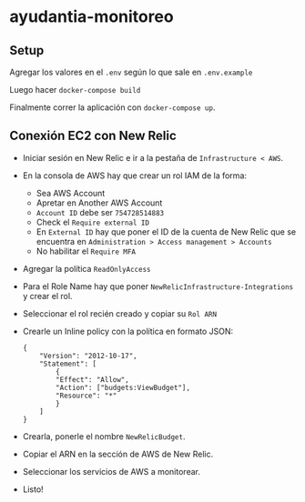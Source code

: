 # ayudantia-monitoreo

## Setup

Agregar los valores en el `.env` según lo que sale en `.env.example`

Luego hacer `docker-compose build`

Finalmente correr la aplicación con `docker-compose up`.


## Conexión EC2 con New Relic

* Iniciar sesión en New Relic e ir a la pestaña de `Infrastructure < AWS`.
* En la consola de AWS hay que crear un rol IAM de la forma:
    * Sea AWS Account
    * Apretar en Another AWS Account
    * `Account ID` debe ser `754728514883`
    * Check el `Require external ID`
    * En `External ID` hay que poner el ID de la cuenta de New Relic que se encuentra en `Administration > Access management > Accounts`
    * No habilitar el `Require MFA`
* Agregar la política `ReadOnlyAccess`
* Para el Role Name hay que poner `NewRelicInfrastructure-Integrations` y crear el rol.
* Seleccionar el rol recién creado y copiar su `Rol ARN`
* Crearle un Inline policy con la política en formato JSON:

    ```
    {
        "Version": "2012-10-17",
        "Statement": [
            {
            "Effect": "Allow",
            "Action": ["budgets:ViewBudget"],
            "Resource": "*"
            }
        ]
    }
    ```

* Crearla, ponerle el nombre `NewRelicBudget`.
* Copiar el ARN en la sección de AWS de New Relic.
* Seleccionar los servicios de AWS a monitorear.
* Listo!
